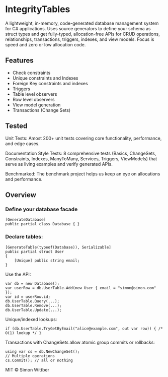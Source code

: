 ﻿# IntegrityTables

A lightweight, in-memory, code-generated database management system for C# applications. Uses source generators to define your schema as struct types and get fully-typed, allocation-free APIs for CRUD operations, relationships, transactions, triggers, indexes, and view models. Focus is speed and zero or low allocation code.

## Features
- Check constraints
- Unique constraints and Indexes
- Foreign Key constraints and indexes
- Triggers
- Table level observers
- Row level observers
- View model generation
- Transactions (Change Sets)

## Tested

Unit Tests: Amost 200+ unit tests covering core functionality, performance, and edge cases.

Documentation Style Tests: 8 comprehensive tests  (Basics, ChangeSets, Constraints, Indexes, ManyToMany, Services, Triggers, ViewModels) that serve as living examples and verify generated APIs.

Benchmarked: The benchmark project helps us keep an eye on allocations and performance.

## Overview

### Define your database facade

    [GenerateDatabase]
    public partial class Database { }

### Declare tables:

    [GenerateTable(typeof(Database)), Serializable]
    public partial struct User
    {
        [Unique] public string email;
    }

Use the API:

    var db = new Database();
    var userRow = db.UserTable.Add(new User { email = "simon@simon.com" });
    var id = userRow.id;
    db.UserTable.Query(...);
    db.UserTable.Remove(...);
    db.UserTable.Update(...);


Unique/indexed lookups:

    if (db.UserTable.TryGetByEmail("alice@example.com", out var row)) { /* O(1) lookup */ }

Transactions with ChangeSets allow atomic group commits or rollbacks:

    using var cs = db.NewChangeSet();
    // Multiple operations
    cs.Commit(); // all or nothing


MIT © Simon Wittber